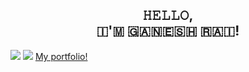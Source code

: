 <h2 align="center"> 𝙷𝙴𝙻𝙻𝙾, <br> 🇮​​​​​'🇲​​​​​ 🇬​​​​​🇦​​​​​🇳​​​​​🇪​​​​​🇸​​​​​🇭​​​​​ 🇷​​​​​🇦​​​​​🇮​​​​​! </h2>

![](https://komarev.com/ghpvc/?username=gaxrai)
<img src="https://komarev.com/ghpvc/?username=gaxrai">
<a href="http://ganeshrai.com/" target="_blank">My portfolio!</a>
